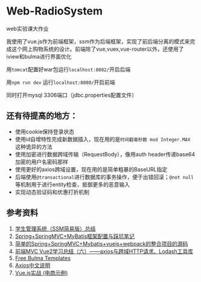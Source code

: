 # Web-RadioSystem
web实验课大作业

我使用了vue.js作为前端框架，ssm作为后端框架，实现了前后端分离的模式来完成这个网上购物系统的设计。前端除了vue,vuex,vue-router以外，还使用了iview和bulma进行界面优化

用`tomcat`配置好war包运行`localhost:8082/`开启后端

用`npm run dev` 运行`localhost:8080/`开启前端

同时打开mysql 3306端口（jdbc.properties配置文件）

## 还有待提高的地方：

- 使用cookie保持登录状态
- 使用id自增特性完成新数据插入，现在用的是`时间戳毫秒数 mod Integer.MAX` 这种诡异的方法
- 使用加密进行数据跨域传输（RequestBody），像用auth header传递base64加密的用户名密码那样
- 使用更好的axios跨域设置，现在用的是简单粗暴的BaseURL指定
- 后端使用`@transactional`进行数据库的事务操作，便于出错回滚；`@not null`等机制用于进行entity检查，抵御更多的恶意输入
- 实现动态验证码和优惠打折机制

## 参考资料
1. [学生管理系统（SSM简易版）总结](https://www.jianshu.com/p/6a594fbea51d)
2. [Spring+SpringMVC+MyBatis框架配置与踩坑笔记](https://blog.csdn.net/caozixuan98724/article/details/88901607)
3. [简单的Spring+SpringMVC+Mybatis+vuejs+webpack的整合项目的源码](https://github.com/javaor/HelloSSM)
4. [前端MVC Vue2学习总结（六）——axios与跨域HTTP请求、Lodash工具库](https://cloud.tencent.com/developer/article/1079298)
5. [Free Bulma Templates](https://dansup.github.io/bulma-templates/)
6. [Axios中文说明](https://www.kancloud.cn/yunye/axios/234845)
7. [Vue.js实战 (电商示例)](https://github.com/icarusion/vue-book/tree/master/shopping)

